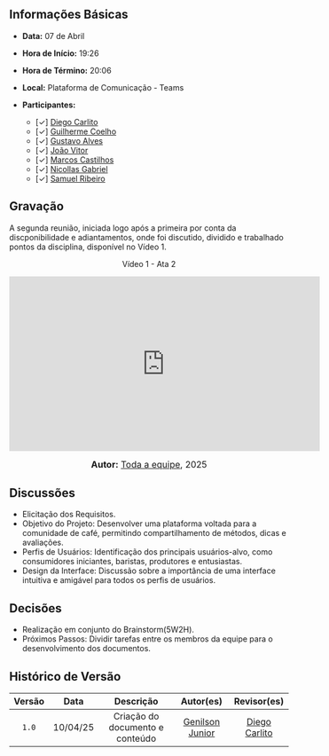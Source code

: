 ## Informações Básicas

- **Data:** 07 de Abril
- **Hora de Início:** 19:26
- **Hora de Término:** 20:06
- **Local:** Plataforma de Comunicação - Teams
- **Participantes:**

  - [✓] [Diego Carlito](https://github.com/DiegoCarlito)
  - [✓] [Guilherme Coelho](https://github.com/Guilermanoo)
  - [✓] [Gustavo Alves](https://github.com/gustaallves)
  - [✓] [João Vitor](https://github.com/Joa0v)
  - [✓] [Marcos Castilhos](https://github.com/Marcosatc147)
  - [✓] [Nicollas Gabriel](https://github.com/Nicollaxs)
  - [✓] [Samuel Ribeiro](https://github.com/SamuelRicosta)

## Gravação

A segunda reunião, iniciada logo após a primeira por conta da discponibilidade e adiantamentos, onde foi discutido, dividido e trabalhado pontos da disciplina, disponível no Vídeo 1.

<div style="text-align: center">
<p>Vídeo 1 - Ata 2</p>
</div>

<iframe width="560" height="315" src="https://www.youtube.com/embed/r1TwrxQ3EJ8?si=BjMxlCQecJx2JzVb" title="YouTube video player" frameborder="0" allow="accelerometer; autoplay; clipboard-write; encrypted-media; gyroscope; picture-in-picture; web-share" referrerpolicy="strict-origin-when-cross-origin" allowfullscreen></iframe>

<font size="3"><p style="text-align: center"><b>Autor:</b>  [Toda a equipe](), 2025</p></font>

## Discussões

- Elicitação dos Requisitos.
- Objetivo do Projeto: Desenvolver uma plataforma voltada para a comunidade de café, permitindo compartilhamento de métodos, dicas e avaliações.
- Perfis de Usuários: Identificação dos principais usuários-alvo, como consumidores iniciantes, baristas, produtores e entusiastas.
- Design da Interface: Discussão sobre a importância de uma interface intuitiva e amigável para todos os perfis de usuários.

## Decisões

- Realização em conjunto do Brainstorm(5W2H).
- Próximos Passos: Dividir tarefas entre os membros da equipe para o desenvolvimento dos documentos.

## Histórico de Versão

| Versão | Data | Descrição | Autor(es) | Revisor(es) |
| :-: | :-: | :-: | :-: | :-: |
|`1.0`|10/04/25|Criação do documento e conteúdo|[Genilson Junior](https://github.com/GenilsonJrs)| [Diego Carlito](https://github.com/DiegoCarlito) |
